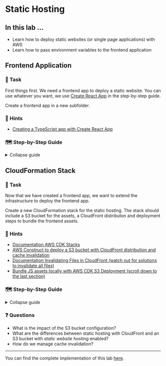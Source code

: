 # Static Hosting

## In this lab …

- Learn how to deploy static websites (or single page applications) with AWS
- Learn how to pass environment variables to the frontend application

## Frontend Application

### 📝 Task

First things first. We need a frontend app to deploy a static website. You can use whatever you want, we use [Create React App](https://github.com/facebook/create-react-app) in the step-by-step guide.

Create a frontend app in a new subfolder.

### 🔎 Hints

- [Creating a TypeScript app with Create React App](https://create-react-app.dev/docs/getting-started/#creating-a-typescript-app)

### 🗺  Step-by-Step Guide

<details>
<summary>Collapse guide</summary>

1. Run create-react-app to bootstrap a new CRA project:
  ```bash
  npx create-react-app frontend --template typescript
  ```
1. Create a `.env` file inside the frontend folder:
  ```bash
  touch frontend/.env
  ```
1. Set the environment variable in the `.env` file to disable Jest version checking:
  ```
  SKIP_PREFLIGHT_CHECK=true 
  ```
1. Start the frontend server:
   ```bash
   cd frontend
   npm start
   ```
   Go to http://localhost:3000 and enjoy the app!

</details>

## CloudFormation Stack

### 📝 Task

Now that we have created a frontend app, we want to extend the infrastructure to deploy the frontend app.

Create a new CloudFormation stack for the static hosting. The stack should include a S3 bucket for the assets, a CloudFront distributon and deployment steps to bundle the frontend assets.

### 🔎 Hints

- [Documentation AWS CDK Stacks](https://docs.aws.amazon.com/cdk/latest/guide/stacks.html)
- [AWS Construct to deploy a S3 bucket with CloudFront distribution and cache invalidation](https://docs.aws.amazon.com/cdk/api/latest/docs/aws-s3-deployment-readme.html#cloudfront-invalidation)
- [Documentation Invalidating Files in CloudFront (watch out for solutions to invalidate all files)](https://docs.aws.amazon.com/AmazonCloudFront/latest/DeveloperGuide/Invalidation.html)
- [Bundle JS assets locally with AWS CDK S3 Deployment (scroll down to the last section)](https://aws.amazon.com/blogs/devops/building-apps-with-aws-cdk/)

### 🗺  Step-by-Step Guide

<details>
<summary>Collapse guide</summary>

1. Extend the list of CDK dependencies in the `.projenrc.js` configuration:
  ```js
   const project = new AwsCdkTypeScriptApp({
    // …
    cdkDependencies: [
      '@aws-cdk/aws-lambda-nodejs',
      '@aws-cdk/aws-apigatewayv2',
      '@aws-cdk/aws-apigatewayv2-integrations',
      '@aws-cdk/aws-dynamodb',
      '@aws-cdk/aws-s3-deployment',
      '@aws-cdk/aws-cloudfront-origins',
      '@aws-cdk/aws-cloudfront',
    ],
    deps: [
      'aws-sdk',
      'node-fetch@2',
      'fs-extra',
    ],
    devDeps: [
      'esbuild@0',
      '@types/aws-lambda',
      'aws-sdk-mock',
      '@types/node-fetch',
      '@types/fs-extra',
    ],
    // …
  });
   ```
1. Run `npm run projen` in the root project to install the new dependencies and re-generate the auto-generated files.
1. Extend the CloudFormation stack in the `./src/main.ts` file:
   ```typescript
   // … (imports from previous labs)
   import { execSync } from "child_process";
   import * as path from "path";
   import * as fs from "fs-extra";
   import * as s3 from "@aws-cdk/aws-s3";
   import * as cloudfront from "@aws-cdk/aws-cloudfront";
   import * as origins from "@aws-cdk/aws-cloudfront-origins";
   import * as s3deploy from "@aws-cdk/aws-s3-deployment";

   export class MyStack extends Stack {
    constructor(scope: Construct, id: string, props: StackProps = {}) {
      super(scope, id, props);

      // … (resources from previous labs)

      const bucket = new s3.Bucket(this, "frontend", {
        removalPolicy: RemovalPolicy.DESTROY,
        autoDeleteObjects: true,
      });

      const distribution = new cloudfront.Distribution(
        this,
        "frontend-distribution",
        {
          defaultBehavior: { origin: new origins.S3Origin(bucket) },
          defaultRootObject: "index.html",
        }
      );

      new s3deploy.BucketDeployment(this, "frontend-deployment", {
        sources: [
          s3deploy.Source.asset(path.join(__dirname, "../frontend"), {
            bundling: {
              local: {
                tryBundle(outputDir) {
                  try {
                    execSync("npm --version");
                  } catch {
                    return false;
                  }

                  execSync(`
                    npm --prefix ./frontend i && 
                    npm --prefix ./frontend run build
                  `);
                  
                  fs.copySync(
                    path.join(__dirname, "../frontend", "build"),
                    outputDir
                  );

                  return true;
                },
              },
              image: DockerImage.fromRegistry("node:lts"),
              command: [],
            },
          }),
        ],
        destinationBucket: bucket,
        distribution,
        distributionPaths: ["/*"],
      });

      new CfnOutput(this, "FrontendURL", {
        value: `https://${distribution.distributionDomainName}`,
      });
    }
  }
  ```
1. Deploy the latest changes:
   ```bash
   npm run deploy
   ```
1. Get the frontend URL from the CloudFormation output and visit the site.

</details>

### ❓ Questions

- What is the impact of the S3 bucket configuration?
- What are the differences between static hosting with CloudFront and an S3 bucket with _static website hosting_ enabled?
- How do we manage cache invalidation?

---

You can find the complete implementation of this lab [here](https://github.com/superluminar-io/serverless-workshop/tree/main/packages/lab4).
